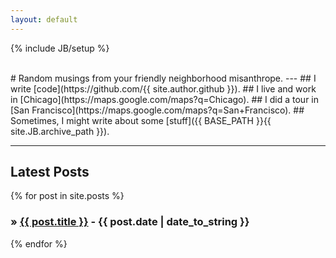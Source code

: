 ```yaml
---
layout: default
---
```

{% include JB/setup %}

<br/>
# Random musings from your friendly neighborhood misanthrope.
---
## I write [code](https://github.com/{{ site.author.github }}).
## I live and work in [Chicago](https://maps.google.com/maps?q=Chicago).
## I did a tour in [San Francisco](https://maps.google.com/maps?q=San+Francisco).
## Sometimes, I might write about some [stuff]({{ BASE_PATH }}{{ site.JB.archive_path }}).

---

## Latest Posts
{% for post in site.posts %}
  <h3>&raquo; <a href="{{ BASE_PATH }}{{ post.url }}">{{ post.title }}</a> - {{ post.date | date_to_string }}</h3>
{% endfor %}
